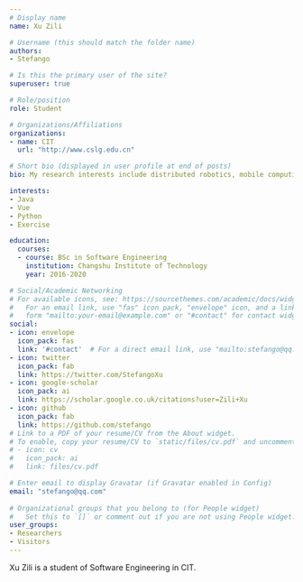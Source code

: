 ```yaml
---
# Display name
name: Xu Zili

# Username (this should match the folder name)
authors:
- Stefango

# Is this the primary user of the site?
superuser: true

# Role/position
role: Student

# Organizations/Affiliations
organizations:
- name: CIT
  url: "http://www.cslg.edu.cn"

# Short bio (displayed in user profile at end of posts)
bio: My research interests include distributed robotics, mobile computing and programmable matter.

interests:
- Java
- Vue
- Python
- Exercise

education:
  courses:
  - course: BSc in Software Engineering
    institution: Changshu Institute of Technology
    year: 2016-2020

# Social/Academic Networking
# For available icons, see: https://sourcethemes.com/academic/docs/widgets/#icons
#   For an email link, use "fas" icon pack, "envelope" icon, and a link in the
#   form "mailto:your-email@example.com" or "#contact" for contact widget.
social:
- icon: envelope
  icon_pack: fas
  link: '#contact'  # For a direct email link, use "mailto:stefango@qq.com".
- icon: twitter
  icon_pack: fab
  link: https://twitter.com/StefangoXu
- icon: google-scholar
  icon_pack: ai
  link: https://scholar.google.co.uk/citations?user=Zili+Xu
- icon: github
  icon_pack: fab
  link: https://github.com/stefango
# Link to a PDF of your resume/CV from the About widget.
# To enable, copy your resume/CV to `static/files/cv.pdf` and uncomment the lines below.  
# - icon: cv
#   icon_pack: ai
#   link: files/cv.pdf

# Enter email to display Gravatar (if Gravatar enabled in Config)
email: "stefango@qq.com"
  
# Organizational groups that you belong to (for People widget)
#   Set this to `[]` or comment out if you are not using People widget.  
user_groups:
- Researchers
- Visitors
---
```


Xu Zili is a student of Software Engineering in CIT. 